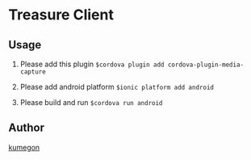 Treasure Client
====


## Usage
1. Please add this plugin
        ```
        $cordova plugin add cordova-plugin-media-capture
        ```
2.  Please add android platform
        ```
        $ionic platform add android
        ```


3.  Please build and run
        ```
        $cordova run android
        ```



## Author

[kumegon](https://github.com/kumegon)
